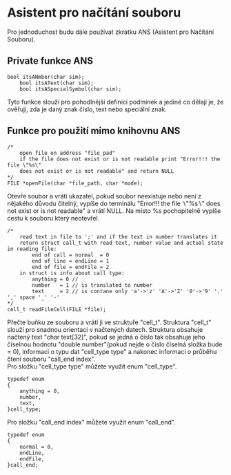 Asistent pro načítání souboru
=============================

Pro jednoduchost budu dále používat zkratku ANS (Asistent pro Načítání
Souboru).

Private funkce ANS
------------------

``` {style="CStyle"}
bool itsANmber(char sim);
    bool itsAText(char sim);
    bool itsASpecialSymbol(char sim);
```

Tyto funkce slouží pro pohodlnější definici podmínek a jediné co dělají
je, že ověřují, zda je daný znak číslo, text nebo speciální znak.

Funkce pro použití mimo knihovnu ANS
------------------------------------

``` {style="CStyle"}
/*
    open file on address "file_pad"
    if the file does not exist or is not readable print "Error!!! the file \"%s\" 
    does not exist or is not readable" and return NULL 
*/
FILE *openFile(char *file_path, char *mode);
```

Otevře soubor a vrátí ukazatel, pokud soubor neexistuje nebo není z
nějakého důvodu čitelný, vypíše do terminálu \"Error!!! the file
$\backslash$\"%s$\backslash$\" does not exist or is not readable\" a
vrátí NULL. Na místo %s pochopitelně vypíše cestu k souboru který
neotevřel.

``` {style="CStyle"}
/*
    read text in file to ';' and if the text in number translates it
    return struct call_t with read text, number value and actual state in reading file:
        end of call = normal  = 0
        end of line = endLine = 1
        end of file = endFile = 2
    in struct is info about call type:
        anything = 0 //
        number   = 1 // is translated to number
        text     = 2 // is contane only 'a'->'z' 'A'->'Z' '0'->'9' '.' ',' space '_' '-'
*/
cell_t readFileCell(FILE *file);
```

Přečte buňku ze souboru a vrátí ji ve struktuře \"cell\_t\". Struktura
\"cell\_t\" slouží pro snadnou orientaci v načtených datech. Struktura
obsahuje načtený text \"char text\[32\]\", pokud se jedná o číslo tak
obsahuje jeho číselnou hodnotu \"double number\"(pokud nejde o číslo
číselná složka bude = 0), informaci o typu dat \"cell\_type type\" a
nakonec informaci o průběhu čtení souboru \"call\_end index\".\
Pro složku \"cell\_type type\" můžete využít enum \"cell\_type\".

``` {style="CStyle"}
typedef enum  
{
    anything = 0,
    number,      
    text,        
}cell_type;
```

Pro složku \"call\_end index\" můžete využít enum \"call\_end\".

``` {style="CStyle"}
typedef enum
{
    normal = 0,
    endLine,
    endFile,
}call_end;
```
